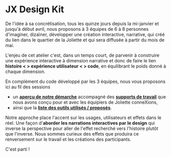 # JX Design Kit


De l'idée à sa concrétisation, tous les quinze jours depuis la mi-janvier et jusqu'à début avril, nous proposons à 3 équipes de 6 à 8 personnes d'imaginer, dizaïner, développer une création interactive, narrative, qui créé du lien dans le quartier de la Joliette et qui sera diffusée à partir du mois de mai. 

L'enjeu de cet atelier c'est, dans un temps court, de parvenir à construire une expérience interactive à dimension narrative et donc de faire le lien **histoire < > expérience utilisateur < > code**, en équilibrant le poids donné à chaque dimension.

En complément du code développé par les 3 équipes, nous vous proposons ici au fil des sessions 
- un **[aperçu de notre démarche](kit.md)** accompagné des **[supports de travail](kit.md)** que nous avons conçu pour et avec les équipiers de Joliette conneXions, 
- ainsi que la **[liste des outils utilisés / proposés](outils.md)**. 

Notre approche place l'accent sur les usages, utilisateurs et effets dans le réel. Une façon d'**aborder les narrations interactives par le design** qui inverse la perspective pour aller de l'effet recherché vers l'histoire plutôt que l'inverse. Nous sommes curieux des effets que produira ce renversement sur le travail et les créations des participants.

C'est parti !

